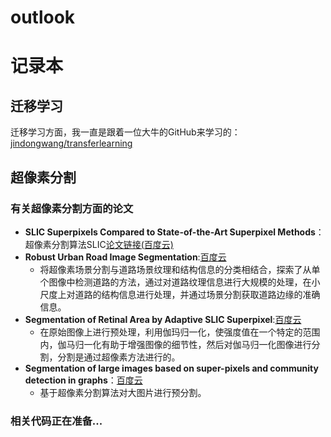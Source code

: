 # outlook
记录本
===============================================================================================================================
## 迁移学习
迁移学习方面，我一直是跟着一位大牛的GitHub来学习的：[jindongwang/transferlearning](https://github.com/jindongwang/transferlearning)
## 超像素分割
### 有关超像素分割方面的论文
- **SLIC Superpixels Compared to State-of-the-Art Superpixel Methods**：超像素分割算法SLIC[论文链接(百度云)](https://pan.baidu.com/s/1i7jDzRB)
- **Robust Urban Road Image Segmentation**:[百度云](https://pan.baidu.com/s/1nwUCkS5)
  * 将超像素场景分割与道路场景纹理和结构信息的分类相结合，探索了从单个图像中检测道路的方法，通过对道路纹理信息进行大规模的处理，在小尺度上对道路的结构信息进行处理，并通过场景分割获取道路边缘的准确信息。
- **Segmentation of Retinal Area by Adaptive SLIC Superpixel**:[百度云](https://pan.baidu.com/s/1jJp0MYa)
  * 在原始图像上进行预处理，利用伽玛归一化，使强度值在一个特定的范围内，伽马归一化有助于增强图像的细节性，然后对伽马归一化图像进行分割，分割是通过超像素方法进行的。
- **Segmentation of large images based on super-pixels and community detection in graphs**：[百度云](https://pan.baidu.com/s/1kXlBnDX)
  * 基于超像素分割算法对大图片进行预分割。
### 相关代码正在准备...

